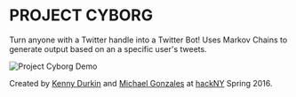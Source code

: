 # PROJECT CYBORG
Turn anyone with a Twitter handle into a Twitter Bot!
Uses Markov Chains to generate output based on an a specific user's tweets.

![Project Cyborg Demo](https://raw.githubusercontent.com/kennydurkin/Project-Cyborg/master/cyborg.gif)

Created by [Kenny Durkin](http://kennydurk.in) and [Michael Gonzales](http://mkgo.co) at [hackNY](http://hackny-s2016.devpost.com/) Spring 2016.
